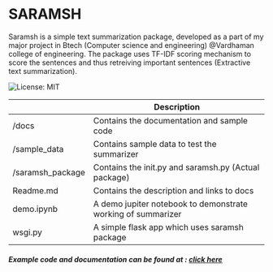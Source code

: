 # SARAMSH

Saramsh is a simple text summarization package, developed as a part of my major project in Btech (Computer science and engineering) @Vardhaman college of engineering. The package uses TF-IDF scoring mechanism to score the sentences and thus retreiving important sentences (Extractive text summarization).

![License: MIT](https://img.shields.io/badge/License-MIT-yellow.svg)

|                  	| Description                                                  	|
|------------------	|--------------------------------------------------------------	|
| /docs            	| Contains the documentation and sample code                   	|
| /sample_data     	| Contains sample data to test the summarizer                  	|
| /saramsh_package 	| Contains the init.py and saramsh.py (Actual package)         	|
| Readme.md        	| Contains the description and links to docs                   	|
| demo.ipynb       	| A demo jupiter notebook to demonstrate working of summarizer 	|
| wsgi.py          	| A simple flask app which uses saramsh package                	|


##### Example code and documentation can be found at : [click here](https://chiranjeevikarthik.me/SARAMSH/docs)
